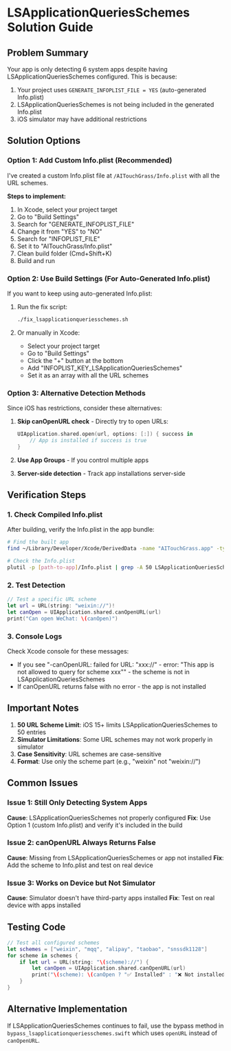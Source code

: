 # LSApplicationQueriesSchemes Solution Guide

## Problem Summary
Your app is only detecting 6 system apps despite having LSApplicationQueriesSchemes configured. This is because:
1. Your project uses `GENERATE_INFOPLIST_FILE = YES` (auto-generated Info.plist)
2. LSApplicationQueriesSchemes is not being included in the generated Info.plist
3. iOS simulator may have additional restrictions

## Solution Options

### Option 1: Add Custom Info.plist (Recommended)
I've created a custom Info.plist file at `/AITouchGrass/Info.plist` with all the URL schemes.

**Steps to implement:**
1. In Xcode, select your project target
2. Go to "Build Settings"
3. Search for "GENERATE_INFOPLIST_FILE"
4. Change it from "YES" to "NO"
5. Search for "INFOPLIST_FILE"
6. Set it to "AITouchGrass/Info.plist"
7. Clean build folder (Cmd+Shift+K)
8. Build and run

### Option 2: Use Build Settings (For Auto-Generated Info.plist)
If you want to keep using auto-generated Info.plist:

1. Run the fix script:
   ```bash
   ./fix_lsapplicationqueriesschemes.sh
   ```

2. Or manually in Xcode:
   - Select your project target
   - Go to "Build Settings"
   - Click the "+" button at the bottom
   - Add "INFOPLIST_KEY_LSApplicationQueriesSchemes"
   - Set it as an array with all the URL schemes

### Option 3: Alternative Detection Methods
Since iOS has restrictions, consider these alternatives:

1. **Skip canOpenURL check** - Directly try to open URLs:
   ```swift
   UIApplication.shared.open(url, options: [:]) { success in
       // App is installed if success is true
   }
   ```

2. **Use App Groups** - If you control multiple apps
3. **Server-side detection** - Track app installations server-side

## Verification Steps

### 1. Check Compiled Info.plist
After building, verify the Info.plist in the app bundle:
```bash
# Find the built app
find ~/Library/Developer/Xcode/DerivedData -name "AITouchGrass.app" -type d

# Check the Info.plist
plutil -p [path-to-app]/Info.plist | grep -A 50 LSApplicationQueriesSchemes
```

### 2. Test Detection
```swift
// Test a specific URL scheme
let url = URL(string: "weixin://")!
let canOpen = UIApplication.shared.canOpenURL(url)
print("Can open WeChat: \(canOpen)")
```

### 3. Console Logs
Check Xcode console for these messages:
- If you see "-canOpenURL: failed for URL: "xxx://" - error: "This app is not allowed to query for scheme xxx"" - the scheme is not in LSApplicationQueriesSchemes
- If canOpenURL returns false with no error - the app is not installed

## Important Notes

1. **50 URL Scheme Limit**: iOS 15+ limits LSApplicationQueriesSchemes to 50 entries
2. **Simulator Limitations**: Some URL schemes may not work properly in simulator
3. **Case Sensitivity**: URL schemes are case-sensitive
4. **Format**: Use only the scheme part (e.g., "weixin" not "weixin://")

## Common Issues

### Issue 1: Still Only Detecting System Apps
**Cause**: LSApplicationQueriesSchemes not properly configured
**Fix**: Use Option 1 (custom Info.plist) and verify it's included in the build

### Issue 2: canOpenURL Always Returns False
**Cause**: Missing from LSApplicationQueriesSchemes or app not installed
**Fix**: Add the scheme to Info.plist and test on real device

### Issue 3: Works on Device but Not Simulator
**Cause**: Simulator doesn't have third-party apps installed
**Fix**: Test on real device with apps installed

## Testing Code
```swift
// Test all configured schemes
let schemes = ["weixin", "mqq", "alipay", "taobao", "snssdk1128"]
for scheme in schemes {
    if let url = URL(string: "\(scheme)://") {
        let canOpen = UIApplication.shared.canOpenURL(url)
        print("\(scheme): \(canOpen ? "✅ Installed" : "❌ Not installed")")
    }
}
```

## Alternative Implementation
If LSApplicationQueriesSchemes continues to fail, use the bypass method in `bypass_lsapplicationqueriesschemes.swift` which uses `openURL` instead of `canOpenURL`.